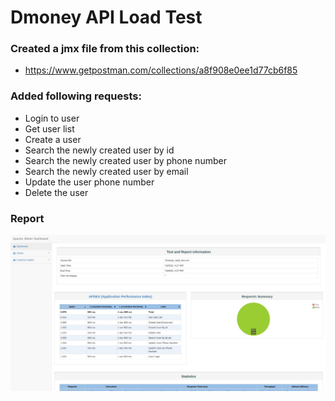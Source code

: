 # Dmoney API Load Test

### Created a jmx file from this collection:

- https://www.getpostman.com/collections/a8f908e0ee1d77cb6f85

### Added following requests:

- Login to user
- Get user list
- Create a user
- Search the newly created user by id
- Search the newly created user by phone number
- Search the newly created user by email
- Update the user phone number
- Delete the user

### Report

![Jmx Report](./images/dmoney_api_load_test_report.png "Jmx Report")
